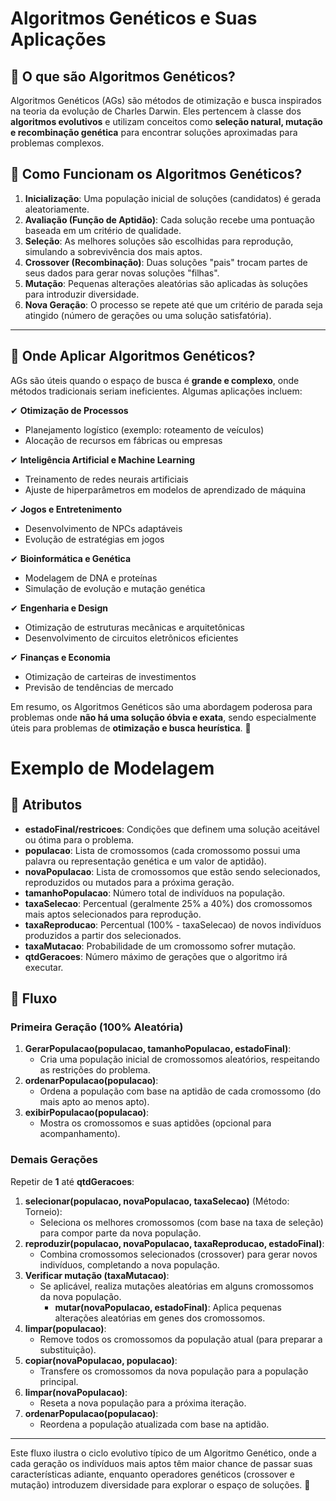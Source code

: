 # Algoritmos Genéticos e Suas Aplicações

## 🔹 O que são Algoritmos Genéticos?  
Algoritmos Genéticos (AGs) são métodos de otimização e busca inspirados na teoria da evolução de Charles Darwin. Eles pertencem à classe dos **algoritmos evolutivos** e utilizam conceitos como **seleção natural, mutação e recombinação genética** para encontrar soluções aproximadas para problemas complexos.

## 🔹 Como Funcionam os Algoritmos Genéticos?  
1. **Inicialização**: Uma população inicial de soluções (candidatos) é gerada aleatoriamente.  
2. **Avaliação (Função de Aptidão)**: Cada solução recebe uma pontuação baseada em um critério de qualidade.  
3. **Seleção**: As melhores soluções são escolhidas para reprodução, simulando a sobrevivência dos mais aptos.  
4. **Crossover (Recombinação)**: Duas soluções "pais" trocam partes de seus dados para gerar novas soluções "filhas".  
5. **Mutação**: Pequenas alterações aleatórias são aplicadas às soluções para introduzir diversidade.  
6. **Nova Geração**: O processo se repete até que um critério de parada seja atingido (número de gerações ou uma solução satisfatória).

---

## 🔹 Onde Aplicar Algoritmos Genéticos?  
AGs são úteis quando o espaço de busca é **grande e complexo**, onde métodos tradicionais seriam ineficientes. Algumas aplicações incluem:

✔ **Otimização de Processos**  
   - Planejamento logístico (exemplo: roteamento de veículos)  
   - Alocação de recursos em fábricas ou empresas  

✔ **Inteligência Artificial e Machine Learning**  
   - Treinamento de redes neurais artificiais  
   - Ajuste de hiperparâmetros em modelos de aprendizado de máquina  

✔ **Jogos e Entretenimento**  
   - Desenvolvimento de NPCs adaptáveis  
   - Evolução de estratégias em jogos  

✔ **Bioinformática e Genética**  
   - Modelagem de DNA e proteínas  
   - Simulação de evolução e mutação genética  

✔ **Engenharia e Design**  
   - Otimização de estruturas mecânicas e arquitetônicas  
   - Desenvolvimento de circuitos eletrônicos eficientes  

✔ **Finanças e Economia**  
   - Otimização de carteiras de investimentos  
   - Previsão de tendências de mercado  

Em resumo, os Algoritmos Genéticos são uma abordagem poderosa para problemas onde **não há uma solução óbvia e exata**, sendo especialmente úteis para problemas de **otimização e busca heurística**. 🚀

# Exemplo de Modelagem

## 🔹 Atributos

- **estadoFinal/restricoes**: Condições que definem uma solução aceitável ou ótima para o problema.
- **populacao**: Lista de cromossomos (cada cromossomo possui uma palavra ou representação genética e um valor de aptidão).
- **novaPopulacao**: Lista de cromossomos que estão sendo selecionados, reproduzidos ou mutados para a próxima geração.
- **tamanhoPopulacao**: Número total de indivíduos na população.
- **taxaSelecao**: Percentual (geralmente 25% a 40%) dos cromossomos mais aptos selecionados para reprodução.
- **taxaReproducao**: Percentual (100% - taxaSelecao) de novos indivíduos produzidos a partir dos selecionados.
- **taxaMutacao**: Probabilidade de um cromossomo sofrer mutação.
- **qtdGeracoes**: Número máximo de gerações que o algoritmo irá executar.

## 🔹 Fluxo

### Primeira Geração (100% Aleatória)
1. **GerarPopulacao(populacao, tamanhoPopulacao, estadoFinal)**:  
   - Cria uma população inicial de cromossomos aleatórios, respeitando as restrições do problema.
2. **ordenarPopulacao(populacao)**:  
   - Ordena a população com base na aptidão de cada cromossomo (do mais apto ao menos apto).
3. **exibirPopulacao(populacao)**:  
   - Mostra os cromossomos e suas aptidões (opcional para acompanhamento).

### Demais Gerações
Repetir de **1** até **qtdGeracoes**:
1. **selecionar(populacao, novaPopulacao, taxaSelecao)** (Método: Torneio):  
   - Seleciona os melhores cromossomos (com base na taxa de seleção) para compor parte da nova população.
2. **reproduzir(populacao, novaPopulacao, taxaReproducao, estadoFinal)**:  
   - Combina cromossomos selecionados (crossover) para gerar novos indivíduos, completando a nova população.
3. **Verificar mutação (taxaMutacao)**:  
   - Se aplicável, realiza mutações aleatórias em alguns cromossomos da nova população.
     - **mutar(novaPopulacao, estadoFinal)**: Aplica pequenas alterações aleatórias em genes dos cromossomos.
4. **limpar(populacao)**:  
   - Remove todos os cromossomos da população atual (para preparar a substituição).
5. **copiar(novaPopulacao, populacao)**:  
   - Transfere os cromossomos da nova população para a população principal.
6. **limpar(novaPopulacao)**:  
   - Reseta a nova população para a próxima iteração.
7. **ordenarPopulacao(populacao)**:  
   - Reordena a população atualizada com base na aptidão.

---

Este fluxo ilustra o ciclo evolutivo típico de um Algoritmo Genético, onde a cada geração os indivíduos mais aptos têm maior chance de passar suas características adiante, enquanto operadores genéticos (crossover e mutação) introduzem diversidade para explorar o espaço de soluções. 🧬

